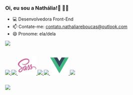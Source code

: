 ### Oi, eu sou a Nathália!👋 🏳️‍🌈


- 💻 Desenvolvedora Front-End
- 📫 Contate-me: contato.nathaliareboucas@outlook.com
- 😄 Pronome: ela/dela

<div align="left">
  <a href="https://github.com/nathaliafreboucas">
  <img height="140em" src="https://github-readme-stats.vercel.app/api/top-langs/?username=nathaliafreboucas&layout=compact&langs_count=7&theme=dark"/>
</div>
  
  ##
  <div>
     <img src="https://cdn.jsdelivr.net/gh/devicons/devicon/icons/html5/html5-plain-wordmark.svg" style="width:60px;heigth:60px;"/>
     <img src="https://cdn.jsdelivr.net/gh/devicons/devicon/icons/css3/css3-plain-wordmark.svg" style="width:60px;heigth:60px;" />
     <img src="https://raw.githubusercontent.com/devicons/devicon/1119b9f84c0290e0f0b38982099a2bd027a48bf1/icons/sass/sass-original.svg" style="width:60px;heigth:60px;"/>
     <img src="https://cdn.jsdelivr.net/gh/devicons/devicon@latest/icons/tailwindcss/tailwindcss-original.svg" style="width:60px;heigth:60px;"/>
     <img src="https://cdn.jsdelivr.net/gh/devicons/devicon/icons/javascript/javascript-plain.svg" style="width:60px;heigth:60px;"/>
     <img src="https://raw.githubusercontent.com/devicons/devicon/1119b9f84c0290e0f0b38982099a2bd027a48bf1/icons/vuejs/vuejs-original.svg" style="width:60px;heigth:60px;"/>
     <img src="https://cdn.jsdelivr.net/gh/devicons/devicon@latest/icons/nextjs/nextjs-original.svg" style="width:60px;heigth:60px;"/>
  </div>
  
  ##
  <a href="https://www.linkedin.com/in/nathalia-reboucas/"><img src="https://cdn.jsdelivr.net/gh/devicons/devicon/icons/linkedin/linkedin-original-wordmark.svg" style="width:80px;display: block; margin-top: 0px"/></a>
  

